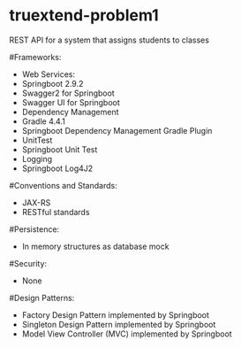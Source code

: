 # truextend-problem1

REST API for a system that assigns students to classes

#Frameworks:
- Web Services:
- Springboot 2.9.2
- Swagger2 for Springboot
- Swagger UI for Springboot
- Dependency Management
- Gradle 4.4.1
- Springboot Dependency Management Gradle Plugin 
- UnitTest
- Springboot Unit Test
- Logging
- Springboot Log4J2

#Conventions and Standards:
- JAX-RS
- RESTful standards

#Persistence:
- In memory structures as database mock

#Security:
- None

#Design Patterns:
- Factory Design Pattern implemented by Springboot
- Singleton Design Pattern implemented by Springboot
- Model View Controller (MVC) implemented by Springboot
